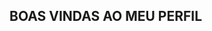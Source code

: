 ## BOAS VINDAS AO MEU PERFIL

<!--
**roberthaemacacos/roberthaemacacos** is a ✨ _special_ ✨ repository because its `README.md` (this file) appears on your GitHub profile

:-  estou estudando na alura ...
:- Estou me desenvolvendo na linguagem JavaScript
:- Utilizo esse espaço para minha organização e compartilhamento dos meu projetos desenvolvidos

## VOCÊ PODE ENTRAR EM CONTATO COMIGO

- @evthanasy
- ro.almeidasilvalima@gmail.com

![](https://www.google.com/url?sa=i&url=https%3A%2F%2Ftenor.com%2Fsearch%2Fmacaco-gifs&psig=AOvVaw1K_Bdz00q9-MK8L7WOUgyM&ust=1716935259778000&source=images&cd=vfe&opi=89978449&ved=0CA8QjRxqFwoTCNDQm7PwroYDFQAAAAAdAAAAABAR)


- 👯 I’m looking to collaborate on ...
- 🤔 I’m looking for help with ...
- 💬 Ask me about ...
- 📫 How to reach me: ...
- 😄 Pronouns: ...
- ⚡ Fun fact: ...
-->
